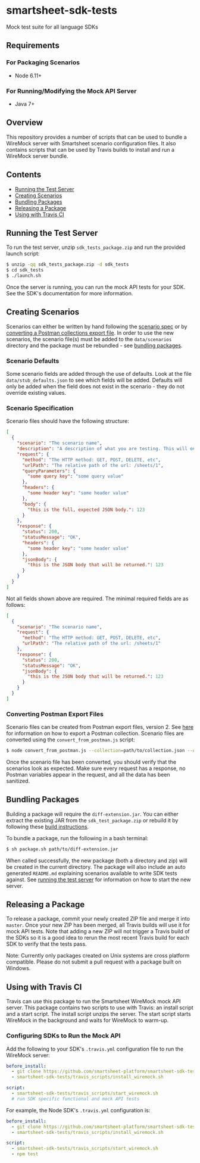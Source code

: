 # smartsheet-sdk-tests
Mock test suite for all language SDKs

## Requirements
### For Packaging Scenarios
* Node 6.11+

### For Running/Modifying the Mock API Server
* Java 7+

## Overview
This repository provides a number of scripts that can be used to bundle a WireMock server with Smartsheet scenario configuration files. It also contains scripts that can be used by Travis builds to install and run a WireMock server bundle.

## Contents
* [Running the Test Server](#running-the-test-server)
* [Creating Scenarios](#creating-scenarios)
* [Bundling Packages](#bundling-packages)
* [Releasing a Package](#releasing-a-package)
* [Using with Travis CI](#using-with-travis-ci)

## Running the Test Server
To run the test server, unzip `sdk_tests_package.zip` and run the provided launch script:

```bash
$ unzip -qq sdk_tests_package.zip -d sdk_tests
$ cd sdk_tests
$ ./launch.sh
```

Once the server is running, you can run the mock API tests for your SDK. See the SDK's documentation for more information.

## Creating Scenarios
Scenarios can either be written by hand following the [scenario spec](#scenario-specification) or by [converting a Postman collections export file](#converting-postman-export-files). In order to use the new scenarios, the scenario file(s) must be added to the `data/scenarios` directory and the package must be rebundled - see [bundling packages](#bundling-packages).

### Scenario Defaults
Some scenario fields are added through the use of defaults. Look at the file `data/stub_defaults.json` to see which fields will be added. Defaults will only be added when the field does not exist in the scenario - they do not override existing values.

### Scenario Specification
Scenario files should have the following structure:

```json
[
  {
    "scenario": "The scenario name",
    "description": "A description of what you are testing. This will only appear in the generated docs.",
    "request": {
      "method": "The HTTP method: GET, POST, DELETE, etc",
      "urlPath": "The relative path of the url: /sheets/1",
      "queryParameters": {
        "some query key": "some query value"
      },
      "headers": {
        "some header key": "some header value"
      },
      "body": {
        "this is the full, expected JSON body.": 123
      }
    },
    "response": {
      "status": 200,
      "statusMessage": "OK",
      "headers": {
        "some header key": "some header value"
      },
      "jsonBody": {
        "this is the JSON body that will be returned.": 123
      }
    }
  }
]
```

Not all fields shown above are required. The minimal required fields are as follows:

```json
[
  {
    "scenario": "The scenario name",
    "request": {
      "method": "The HTTP method: GET, POST, DELETE, etc",
      "urlPath": "The relative path of the url: /sheets/1"
    },
    "response": {
      "status": 200,
      "statusMessage": "OK",
      "jsonBody": {
        "this is the JSON body that will be returned.": 123
      }
    }
  }
]
```



### Converting Postman Export Files
Scenario files can be created from Postman export files, version 2. See [here](https://www.getpostman.com/docs/postman/collections/data_formats) for information on how to export a Postman collection. Scenario files are converted using the `convert_from_postman.js` script:

```bash
$ node convert_from_postman.js --collection=path/to/collection.json --output=my_scenarios.json
```

Once the scenario file has been converted, you should verify that the scenarios look as expected. Make sure every request has a response, no Postman variables appear in the request, and all the data has been sanitized.

## Bundling Packages
Building a package will require the `diff-extension.jar`. You can either extract the existing JAR from the `sdk_test_package.zip` or rebuild it by following these [build instructions](wiremock\smartsheet-diff-extension\README.md).

To bundle a package, run the following in a bash terminal:

```bash
$ sh package.sh path/to/diff-extension.jar
```

When called successfully, the new package (both a directory and zip) will be created in the current directory. The package will also include an auto generated `README.md` explaining scenarios available to write SDK tests against. See [running the test server](#running-the-test-server) for information on how to start the new server.

## Releasing a Package
To release a package, commit your newly created ZIP file and merge it into `master`. Once your new ZIP has been merged, all Travis builds will use it for mock API tests. Note that adding a new ZIP will not trigger a Travis build of the SDKs so it is a good idea to rerun the most recent Travis build for each SDK to verify that the tests pass.

Note: Currently only packages created on Unix systems are cross platform compatible. Please do not submit a pull request with a package built on Windows.

## Using with Travis CI
Travis can use this package to run the Smartsheet WireMock mock API server. This package contains two scripts to use with Travis: an install script and a start script. The install script unzips the server. The start script starts WireMock in the background and waits for WireMock to warm-up.

### Configuring SDKs to Run the Mock API
Add the following to your SDK's `.travis.yml` configuration file to run the WireMock server:

```yaml
before_install:
  - git clone https://github.com/smartsheet-platform/smartsheet-sdk-tests.git
  - smartsheet-sdk-tests/travis_scripts/install_wiremock.sh

script:
  - smartsheet-sdk-tests/travis_scripts/start_wiremock.sh
  # run SDK specific functional and mock API tests
```

For example, the Node SDK's `.travis.yml` configuration is:

```yaml
before_install:
  - git clone https://github.com/smartsheet-platform/smartsheet-sdk-tests.git
  - smartsheet-sdk-tests/travis_scripts/install_wiremock.sh

script:
  - smartsheet-sdk-tests/travis_scripts/start_wiremock.sh
  - npm test
```
